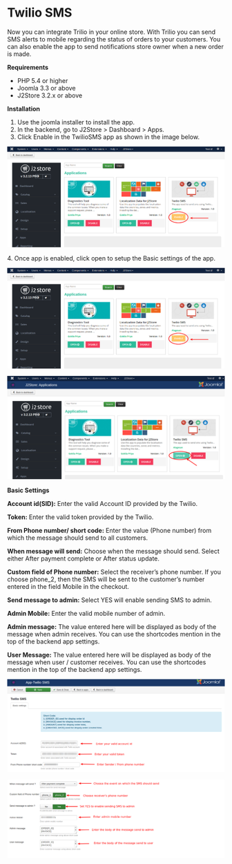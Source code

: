 # Twilio SMS

Now you can integrate Trilio in your online store. With Trilio you can send SMS alerts to mobile regarding the status of orders to your customers. You can also enable the app to send notifications store owner when a new order is made.

**Requirements**

* PHP 5.4 or higher
* Joomla 3.3 or above
* J2Store 3.2.x or above

**Installation**

1. Use the joomla installer to install the app.
2. In the backend, go to J2Store > Dashboard > Apps.
3. Click Enable in the TwilioSMS app as shown in the image below.&#x20;

![st01](https://raw.githubusercontent.com/j2store/doc-images/master/apps/twilio-sms/smstwilio01.png)

4\. Once app is enabled, click open to setup the Basic settings of the app.

![st01](https://raw.githubusercontent.com/j2store/doc-images/master/apps/twilio-sms/smstwilio01.png)

![st02](https://raw.githubusercontent.com/j2store/doc-images/master/apps/twilio-sms/smstwilio02.png)

**Basic Settings**

**Account id(SID):** Enter the valid Account ID provided by the Twilio.

**Token:** Enter the valid token provided by the Twilio.

**From Phone number/ short code:** Enter the value (Phone number) from which the message should send to all customers.

**When message will send:** Choose when the message should send. Select either After payment complete or After status update.

**Custom field of Phone number:** Select the receiver’s phone number. If you choose phone\_2, then the SMS will be sent to the customer’s number entered in the field Mobile in the checkout.

**Send message to admin:** Select YES will enable sending SMS to admin.

**Admin Mobile:** Enter the valid mobile number of admin.

**Admin message:** The value entered here will be displayed as body of the message when admin receives. You can use the shortcodes mention in the top of the backend app settings.

**User Message:** The value entered here will be displayed as body of the message when user / customer receives. You can use the shortcodes mention in the top of the backend app settings.

![st03](https://raw.githubusercontent.com/j2store/doc-images/master/apps/twilio-sms/smstwilio03.png)

![st04](https://raw.githubusercontent.com/j2store/doc-images/master/apps/twilio-sms/smstwilio04.png)
